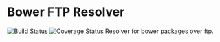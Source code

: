 # Bower FTP Resolver
[![Build Status](https://travis-ci.org/prometheansacrifice/bower-ftp-resolver.svg?branch=master)](https://travis-ci.org/prometheansacrifice/bower-ftp-resolver)
[![Coverage Status](https://coveralls.io/repos/prometheansacrifice/bower-ftp-resolver/badge.svg?branch=master&service=github)](https://coveralls.io/github/prometheansacrifice/bower-ftp-resolver?branch=master)
Resolver for bower packages over ftp.
